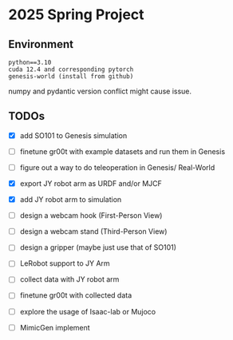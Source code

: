 # 2025 Spring Project

## Environment
```
python==3.10
cuda 12.4 and corresponding pytorch
genesis-world (install from github)
```
numpy and pydantic version conflict might cause issue.

## TODOs

- [x] add SO101 to Genesis simulation
- [ ] finetune gr00t with example datasets and run them in Genesis
- [ ] figure out a way to do teleoperation in Genesis/ Real-World
- [x] export JY robot arm as URDF and/or MJCF
- [x] add JY robot arm to simulation
- [ ] design a webcam hook (First-Person View)
- [ ] design a webcam stand (Third-Person View)
- [ ] design a gripper (maybe just use that of SO101)
- [ ] LeRobot support to JY Arm
- [ ] collect data with JY robot arm
- [ ] finetune gr00t with collected data

- [ ] explore the usage of Isaac-lab or Mujoco
- [ ] MimicGen implement

